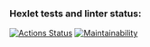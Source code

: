 ### Hexlet tests and linter status:
[![Actions Status](https://github.com/verbbler/frontend-project-44/actions/workflows/hexlet-check.yml/badge.svg)](https://github.com/verbbler/frontend-project-44/actions)
[![Maintainability](https://api.codeclimate.com/v1/badges/f0106c84adf4bb360943/maintainability)](https://codeclimate.com/github/verbbler/frontend-project-44/maintainability)